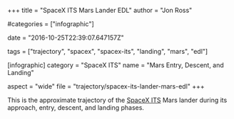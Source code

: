 +++
title = "SpaceX ITS Mars Lander EDL"
author = "Jon Ross"

#categories = ["infographic"]

date = "2016-10-25T22:39:07.647157Z"

tags = ["trajectory", "spacex", "spacex-its", "landing", "mars", "edl"]

[infographic]
category = "SpaceX ITS"
name = "Mars Entry, Descent, and Landing"

aspect = "wide"
file = "trajectory/spacex-its-lander-mars-edl"
+++

This is the approximate trajectory of the
[SpaceX ITS](/tags/spacex-its) Mars lander during its approach,
entry, descent, and landing phases.

<!--more-->

<!-- TODO -->
